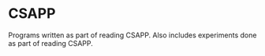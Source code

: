 # CSAPP
Programs written as part of reading CSAPP.
Also includes experiments done as part of reading CSAPP.
